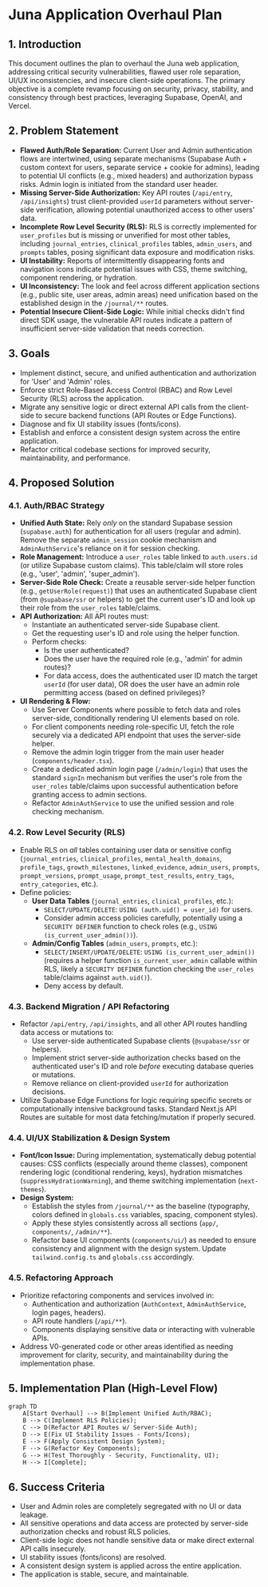 # Juna Application Overhaul Plan

## 1. Introduction

This document outlines the plan to overhaul the Juna web application, addressing critical security vulnerabilities, flawed user role separation, UI/UX inconsistencies, and insecure client-side operations. The primary objective is a complete revamp focusing on security, privacy, stability, and consistency through best practices, leveraging Supabase, OpenAI, and Vercel.

## 2. Problem Statement

*   **Flawed Auth/Role Separation:** Current User and Admin authentication flows are intertwined, using separate mechanisms (Supabase Auth + custom context for users, separate service + cookie for admins), leading to potential UI conflicts (e.g., mixed headers) and authorization bypass risks. Admin login is initiated from the standard user header.
*   **Missing Server-Side Authorization:** Key API routes (`/api/entry`, `/api/insights`) trust client-provided `userId` parameters without server-side verification, allowing potential unauthorized access to other users' data.
*   **Incomplete Row Level Security (RLS):** RLS is correctly implemented for `user_profiles` but is missing or unverified for most other tables, including `journal_entries`, `clinical_profiles` tables, `admin_users`, and `prompts` tables, posing significant data exposure and modification risks.
*   **UI Instability:** Reports of intermittently disappearing fonts and navigation icons indicate potential issues with CSS, theme switching, component rendering, or hydration.
*   **UI Inconsistency:** The look and feel across different application sections (e.g., public site, user areas, admin areas) need unification based on the established design in the `/journal/**` routes.
*   **Potential Insecure Client-Side Logic:** While initial checks didn't find direct SDK usage, the vulnerable API routes indicate a pattern of insufficient server-side validation that needs correction.

## 3. Goals

*   Implement distinct, secure, and unified authentication and authorization for 'User' and 'Admin' roles.
*   Enforce strict Role-Based Access Control (RBAC) and Row Level Security (RLS) across the application.
*   Migrate any sensitive logic or direct external API calls from the client-side to secure backend functions (API Routes or Edge Functions).
*   Diagnose and fix UI stability issues (fonts/icons).
*   Establish and enforce a consistent design system across the entire application.
*   Refactor critical codebase sections for improved security, maintainability, and performance.

## 4. Proposed Solution

### 4.1. Auth/RBAC Strategy

*   **Unified Auth State:** Rely *only* on the standard Supabase session (`supabase.auth`) for authentication for all users (regular and admin). Remove the separate `admin_session` cookie mechanism and `AdminAuthService`'s reliance on it for session checking.
*   **Role Management:** Introduce a `user_roles` table linked to `auth.users.id` (or utilize Supabase custom claims). This table/claim will store roles (e.g., 'user', 'admin', 'super_admin').
*   **Server-Side Role Check:** Create a reusable server-side helper function (e.g., `getUserRole(request)`) that uses an authenticated Supabase client (from `@supabase/ssr` or helpers) to get the current user's ID and look up their role from the `user_roles` table/claims.
*   **API Authorization:** All API routes must:
    *   Instantiate an authenticated server-side Supabase client.
    *   Get the requesting user's ID and role using the helper function.
    *   Perform checks:
        *   Is the user authenticated?
        *   Does the user have the required role (e.g., 'admin' for admin routes)?
        *   For data access, does the authenticated user ID match the target `userId` (for user data), OR does the user have an admin role permitting access (based on defined privileges)?
*   **UI Rendering & Flow:**
    *   Use Server Components where possible to fetch data and roles server-side, conditionally rendering UI elements based on role.
    *   For client components needing role-specific UI, fetch the role securely via a dedicated API endpoint that uses the server-side helper.
    *   Remove the admin login trigger from the main user header (`components/header.tsx`).
    *   Create a dedicated admin login page (`/admin/login`) that uses the standard `signIn` mechanism but verifies the user's role from the `user_roles` table/claims upon successful authentication before granting access to admin sections.
    *   Refactor `AdminAuthService` to use the unified session and role checking mechanism.

### 4.2. Row Level Security (RLS)

*   Enable RLS on *all* tables containing user data or sensitive config (`journal_entries`, `clinical_profiles`, `mental_health_domains`, `profile_tags`, `growth_milestones`, `linked_evidence`, `admin_users`, `prompts`, `prompt_versions`, `prompt_usage`, `prompt_test_results`, `entry_tags`, `entry_categories`, etc.).
*   Define policies:
    *   **User Data Tables** (`journal_entries`, `clinical_profiles`, etc.):
        *   `SELECT/UPDATE/DELETE`: `USING (auth.uid() = user_id)` for users.
        *   Consider admin access policies carefully, potentially using a `SECURITY DEFINER` function to check roles (e.g., `USING (is_current_user_admin())`).
    *   **Admin/Config Tables** (`admin_users`, `prompts`, etc.):
        *   `SELECT/INSERT/UPDATE/DELETE`: `USING (is_current_user_admin())` (requires a helper function `is_current_user_admin` callable within RLS, likely a `SECURITY DEFINER` function checking the `user_roles` table/claims against `auth.uid()`).
        *   Deny access by default.

### 4.3. Backend Migration / API Refactoring

*   Refactor `/api/entry`, `/api/insights`, and all other API routes handling data access or mutations to:
    *   Use server-side authenticated Supabase clients (`@supabase/ssr` or helpers).
    *   Implement strict server-side authorization checks based on the authenticated user's ID and role *before* executing database queries or mutations.
    *   Remove reliance on client-provided `userId` for authorization decisions.
*   Utilize Supabase Edge Functions for logic requiring specific secrets or computationally intensive background tasks. Standard Next.js API Routes are suitable for most data fetching/mutation if properly secured.

### 4.4. UI/UX Stabilization & Design System

*   **Font/Icon Issue:** During implementation, systematically debug potential causes: CSS conflicts (especially around theme classes), component rendering logic (conditional rendering, keys), hydration mismatches (`suppressHydrationWarning`), and theme switching implementation (`next-themes`).
*   **Design System:**
    *   Establish the styles from `/journal/**` as the baseline (typography, colors defined in `globals.css` variables, spacing, component styles).
    *   Apply these styles consistently across all sections (`app/`, `components/`, `/admin/**`).
    *   Refactor base UI components (`components/ui/`) as needed to ensure consistency and alignment with the design system. Update `tailwind.config.ts` and `globals.css` accordingly.

### 4.5. Refactoring Approach

*   Prioritize refactoring components and services involved in:
    *   Authentication and authorization (`AuthContext`, `AdminAuthService`, login pages, headers).
    *   API route handlers (`/api/**`).
    *   Components displaying sensitive data or interacting with vulnerable APIs.
*   Address V0-generated code or other areas identified as needing improvement for clarity, security, and maintainability during the implementation phase.

## 5. Implementation Plan (High-Level Flow)

```mermaid
graph TD
    A[Start Overhaul] --> B(Implement Unified Auth/RBAC);
    B --> C(Implement RLS Policies);
    C --> D(Refactor API Routes w/ Server-Side Auth);
    D --> E(Fix UI Stability Issues - Fonts/Icons);
    E --> F(Apply Consistent Design System);
    F --> G(Refactor Key Components);
    G --> H(Test Thoroughly - Security, Functionality, UI);
    H --> I[Complete];
```

## 6. Success Criteria

*   User and Admin roles are completely segregated with no UI or data leakage.
*   All sensitive operations and data access are protected by server-side authorization checks and robust RLS policies.
*   Client-side logic does not handle sensitive data or make direct external API calls insecurely.
*   UI stability issues (fonts/icons) are resolved.
*   A consistent design system is applied across the entire application.
*   The application is stable, secure, and maintainable.